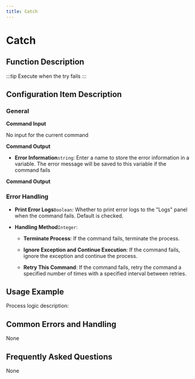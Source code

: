 ```yaml
---
title: Catch
---
```


# Catch

## Function Description

:::tip 
Execute when the try fails
:::

## Configuration Item Description

### General

**Command Input**

No input for the current command


**Command Output**

- **Error Information**`string`: Enter a name to store the error information in a variable. The error message will be saved to this variable if the command fails


**Command Output**

### Error Handling

- **Print Error Logs**`Boolean`: Whether to print error logs to the "Logs" panel when the command fails. Default is checked. 

- **Handling Method**`Integer`:

    - **Terminate Process**: If the command fails, terminate the process.

    - **Ignore Exception and Continue Execution**: If the command fails, ignore the exception and continue the process.

    - **Retry This Command**: If the command fails, retry the command a specified number of times with a specified interval between retries.

## Usage Example

Process logic description:

## Common Errors and Handling

None

## Frequently Asked Questions

None

